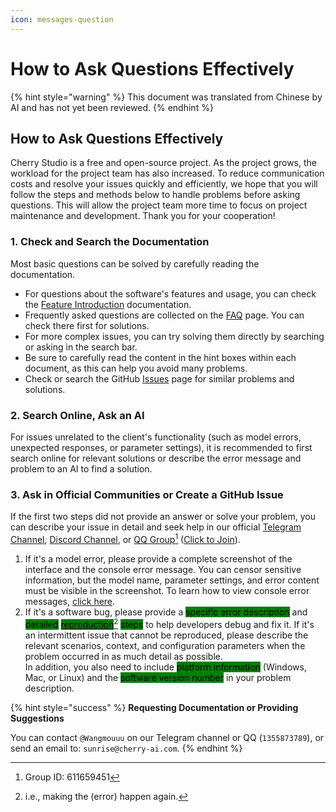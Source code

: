 ```yaml
---
icon: messages-question
---
```


# How to Ask Questions Effectively

{% hint style="warning" %}
This document was translated from Chinese by AI and has not yet been reviewed.
{% endhint %}

## How to Ask Questions Effectively

Cherry Studio is a free and open-source project. As the project grows, the workload for the project team has also increased. To reduce communication costs and resolve your issues quickly and efficiently, we hope that you will follow the steps and methods below to handle problems before asking questions. This will allow the project team more time to focus on project maintenance and development. Thank you for your cooperation!

### 1. Check and Search the Documentation

Most basic questions can be solved by carefully reading the documentation.

* For questions about the software's features and usage, you can check the [Feature Introduction](../cherry-studio/preview/) documentation.
* Frequently asked questions are collected on the [FAQ](questions.md) page. You can check there first for solutions.
* For more complex issues, you can try solving them directly by searching or asking in the search bar.
* Be sure to carefully read the content in the hint boxes within each document, as this can help you avoid many problems.
* Check or search the GitHub [Issues](https://github.com/CherryHQ/cherry-studio/issues) page for similar problems and solutions.

### 2. Search Online, Ask an AI

For issues unrelated to the client's functionality (such as model errors, unexpected responses, or parameter settings), it is recommended to first search online for relevant solutions or describe the error message and problem to an AI to find a solution.

### 3. Ask in Official Communities or Create a GitHub Issue

If the first two steps did not provide an answer or solve your problem, you can describe your issue in detail and seek help in our official [Telegram Channel](https://t.me/CherryStudioAI), [Discord Channel](https://discord.com/invite/wez8HtpxqQ), or [QQ Group](#user-content-fn-1)[^1] ([Click to Join](https://qm.qq.com/cgi-bin/qm/qr?authKey=xe5nfGVZLMYnlJq%2F%2B4kN03YWcDBB2lnD7tc9rWus2mxS0JHUbOzk79cO7MYuqyGR\&k=UKVgl3YPHmwPaU8qeO1VG03NcUkACKsc\&noverify=0)).

1. If it's a model error, please provide a complete screenshot of the interface and the console error message. You can censor sensitive information, but the model name, parameter settings, and error content must be visible in the screenshot. To learn how to view console error messages, [click here](questions.md#kong-zhi-tai-bao-cuo-cha-kan-fang-fa).
2. If it's a software bug, please provide a <mark style="background-color:green;">specific error description</mark> and <mark style="background-color:green;">detailed</mark> [<mark style="background-color:green;">reproduction</mark>](#user-content-fn-2)[^2] <mark style="background-color:green;">steps</mark> to help developers debug and fix it. If it's an intermittent issue that cannot be reproduced, please describe the relevant scenarios, context, and configuration parameters when the problem occurred in as much detail as possible.\
   In addition, you also need to include <mark style="background-color:green;">platform information</mark> (Windows, Mac, or Linux) and the <mark style="background-color:green;">software version number</mark> in your problem description.

{% hint style="success" %}
**Requesting Documentation or Providing Suggestions**

You can contact `@Wangmouuu` on our Telegram channel or QQ (`1355873789`), or send an email to: `sunrise@cherry-ai.com`.
{% endhint %}

[^1]: Group ID: 611659451

[^2]: i.e., making the (error) happen again.
